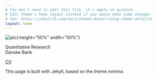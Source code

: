 ```yaml
---
# You don't need to edit this file, it's empty on purpose.
# Edit theme's home layout instead if you wanna make some changes
# See: https://jekyllrb.com/docs/themes/#overriding-theme-defaults
layout: home
---
```


![pic]({{site.baseurl}}/assets/pic.jpg){:height="50%" width="50%"}
  
Quantitative Research	 
Danske Bank  

[CV]({{site.baseurl}}/assets/remy.pdf)

This page is built with Jekyll, based on the theme minima.

